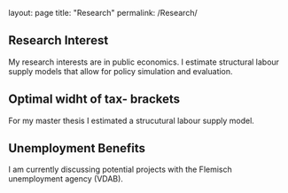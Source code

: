 layout: page
title: "Research"
permalink: /Research/
## Research Interest
My research interests are in public economics. I estimate structural labour supply models that allow for policy simulation and evaluation.

## Optimal widht of tax- brackets
For my master thesis I estimated a strucutural labour supply model. 

## Unemployment Benefits
I am currently discussing potential projects with the Flemisch unemployment agency (VDAB).   


